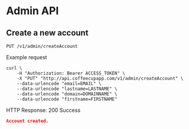 # Admin API

## Create a new account

`PUT /v1/admin/createAccount`

Example request

```shell
curl \
	-H "Authorization: Bearer ACCESS_TOKEN" \
	-X "PUT" "http://api.coffeecupapp.com/v1/admin/createAccount" \
	--data-urlencode "email=EMAIL" \
	--data-urlencode "lastname=LASTNAME" \
	--data-urlencode "domain=DOMAINNAME" \
	--data-urlencode "firstname=FIRSTNAME"
```
HTTP Response: 200 Success

```json
Account created.
```

